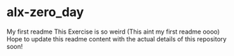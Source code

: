 # alx-zero_day
My first readme
This Exercise is so weird (This aint my first readme oooo)
Hope to update this readme content with the actual details of this repository soon!
